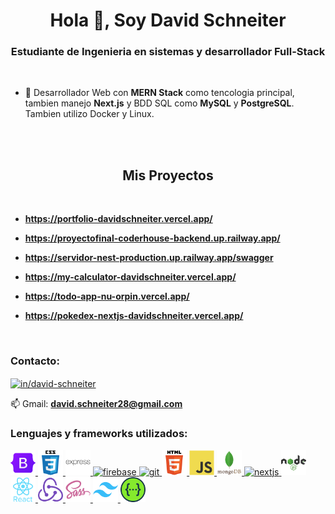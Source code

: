 <h1 align="center">Hola 👋, Soy David Schneiter</h1>
<h3 align="center">Estudiante de Ingenieria en sistemas y desarrollador Full-Stack</h3>
<br>

- 🌱 Desarrollador Web con **MERN Stack** como tencologia principal, tambien manejo **Next.js** y BDD SQL como **MySQL** y **PostgreSQL**. Tambien utilizo Docker y Linux.

<br>
<br>
<h2 align="center"> Mis Proyectos </h2>
<br>

- **https://portfolio-davidschneiter.vercel.app/**
- **https://proyectofinal-coderhouse-backend.up.railway.app/**
- **https://servidor-nest-production.up.railway.app/swagger**

- **https://my-calculator-davidschneiter.vercel.app/**
- **https://todo-app-nu-orpin.vercel.app/**
- **https://pokedex-nextjs-davidschneiter.vercel.app/**

<br>

<h3 align="left">Contacto:</h3>
<p align="left">
<a href="https://linkedin.com/in/david-schneiter" target="_blank"><img align="center" src="https://raw.githubusercontent.com/rahuldkjain/github-profile-readme-generator/master/src/images/icons/Social/linked-in-alt.svg" alt="in/david-schneiter" height="30" width="40" /></a>

📫 Gmail: **david.schneiter28@gmail.com**
</p>

<h3 align="left">Lenguajes y frameworks utilizados:</h3>
<p align="left"> <a href="https://getbootstrap.com" target="_blank" rel="noreferrer"> <img src="https://raw.githubusercontent.com/devicons/devicon/master/icons/bootstrap/bootstrap-original.svg" alt="bootstrap" width="40" height="40"/> </a> <a href="https://www.w3schools.com/css/" target="_blank" rel="noreferrer"> <img src="https://raw.githubusercontent.com/devicons/devicon/master/icons/css3/css3-original-wordmark.svg" alt="css3" width="40" height="40"/> </a> <a href="https://expressjs.com" target="_blank" rel="noreferrer"> <img src="https://raw.githubusercontent.com/devicons/devicon/master/icons/express/express-original-wordmark.svg" alt="express" width="40" height="40"  /> </a> <a href="https://firebase.google.com/" target="_blank" rel="noreferrer"> <img src="https://www.vectorlogo.zone/logos/firebase/firebase-icon.svg" alt="firebase" width="40" height="40"/> </a> <a href="https://git-scm.com/" target="_blank" rel="noreferrer"> <img src="https://www.vectorlogo.zone/logos/git-scm/git-scm-icon.svg" alt="git" width="40" height="40"/> </a> <a href="https://www.w3.org/html/" target="_blank" rel="noreferrer"> <img src="https://raw.githubusercontent.com/devicons/devicon/master/icons/html5/html5-original-wordmark.svg" alt="html5" width="40" height="40"/> </a> <a href="https://developer.mozilla.org/en-US/docs/Web/JavaScript" target="_blank" rel="noreferrer"> <img src="https://raw.githubusercontent.com/devicons/devicon/master/icons/javascript/javascript-original.svg" alt="javascript" width="40" height="40"/> </a> <a href="https://www.mongodb.com/" target="_blank" rel="noreferrer"> <img src="https://raw.githubusercontent.com/devicons/devicon/master/icons/mongodb/mongodb-original-wordmark.svg" alt="mongodb" width="40" height="40"/> </a> <a href="https://nextjs.org/" target="_blank" rel="noreferrer"> <img src="https://cdn.worldvectorlogo.com/logos/nextjs-2.svg" alt="nextjs" width="40" height="40"/> </a> <a href="https://nodejs.org" target="_blank" rel="noreferrer"> <img src="https://raw.githubusercontent.com/devicons/devicon/master/icons/nodejs/nodejs-original-wordmark.svg" alt="nodejs" width="40" height="40"/> </a> <a href="https://reactjs.org/" target="_blank" rel="noreferrer"> <img src="https://raw.githubusercontent.com/devicons/devicon/master/icons/react/react-original-wordmark.svg" alt="react" width="40" height="40"/> </a> <a href="https://redux.js.org" target="_blank" rel="noreferrer"> <img src="https://raw.githubusercontent.com/devicons/devicon/master/icons/redux/redux-original.svg" alt="redux" width="40" height="40"/> </a> <a href="https://sass-lang.com" target="_blank" rel="noreferrer"> <img src="https://raw.githubusercontent.com/devicons/devicon/master/icons/sass/sass-original.svg" alt="sass" width="40" height="40"/> </a> <a href="https://tailwindcss.com/" target="_blank" rel="noreferrer"> <img src="https://raw.githubusercontent.com/devicons/devicon/master/icons/tailwindcss/tailwindcss-original.svg" alt="tailwind" width="40" height="40"/> </a> <a href="https://swagger.io/" target="_blank" rel="noreferrer"> <img src="https://raw.githubusercontent.com/devicons/devicon/master/icons/swagger/swagger-original.svg" alt="swagger" width="40" height="40"/> </a></p>
